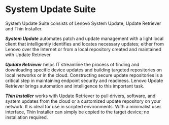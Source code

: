 # System Update Suite

System Update Suite consists of Lenovo System Update, Update Retriever and Thin Installer.

***System Update*** automates patch and update management with a light local client that intelligently identifies and locates necessary updates; either from Lenovo over the Internet or from a local repository created and maintained with Update Retriever.

***Update Retriever*** helps IT streamline the process of finding and downloading specific device updates and building targeted repositories on local networks or in the cloud. Constructing secure update repositories is a critical step in maintaining endpoint security and readiness. Lenovo Update Retriever brings automation and intelligence to this important task.

***Thin Installer*** works with Update Retriever to pull drivers, software, and system updates from the cloud or a customized update repository on your network.  It is ideal for use in scripted environments. With a minimalist user interface, Thin Installer can simply be copied to the target device; no installation required.